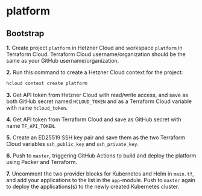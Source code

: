 # platform

## Bootstrap

**1.** Create project `platform` in Hetzner Cloud and workspace `platform` in Terraform Cloud.
Terraform Cloud username/organization should be the same as your GitHub username/organization.

**2.** Run this command to create a Hetzner Cloud context for the project:

```bash
hcloud context create platform
```

**3.** Get API token from Hetzner Cloud with read/write access, and save as both GitHub secret named `HCLOUD_TOKEN` and as a Terraform Cloud variable with name `hcloud_token`.

**4.** Get API token from Terraform Cloud and save as GitHub secret with name `TF_API_TOKEN`.

**5.** Create an ED25519 SSH key pair and save them as the two Terraform Cloud variables `ssh_public_key` and `ssh_private_key`.

**6.** Push to `master`, triggering GitHub Actions to build and deploy the platform using Packer and Terraform.

**7.** Uncomment the two provider blocks for Kubernetes and Helm in `main.tf`, and add your applications to the list in the `app`-module.
Push to `master` again to deploy the applications(s) to the newly created Kubernetes cluster.
